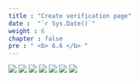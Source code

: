```yaml
---
title : "Create verification page"
date :  "`r Sys.Date()`" 
weight : 6
chapter : false
pre : " <b> 6.6 </b> "
---
```


![](../../WorkShop2/06.identity/6.6.verify/376.png?featherlight=false&width=50pc)
![](../../WorkShop2/06.identity/6.6.verify/377.png?featherlight=false&width=50pc)
![](../../WorkShop2/06.identity/6.6.verify/378.png?featherlight=false&width=50pc)
![](../../WorkShop2/06.identity/6.6.verify/379.png?featherlight=false&width=50pc)
![](../../WorkShop2/06.identity/6.6.verify/380.png?featherlight=false&width=50pc)
![](../../WorkShop2/06.identity/6.6.verify/381.png?featherlight=false&width=50pc)
![](../../WorkShop2/06.identity/6.6.verify/382.png?featherlight=false&width=50pc)